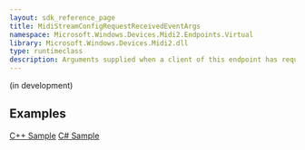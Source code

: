 ```yaml
---
layout: sdk_reference_page
title: MidiStreamConfigRequestReceivedEventArgs
namespace: Microsoft.Windows.Devices.Midi2.Endpoints.Virtual
library: Microsoft.Windows.Devices.Midi2.dll
type: runtimeclass
description: Arguments supplied when a client of this endpoint has requested stream configuration
---
```


(in development)

## Examples

[C++ Sample](https://github.com/microsoft/MIDI/blob/main/samples/cpp-winrt/simple-app-to-app-midi/main.cpp)
[C# Sample](https://github.com/microsoft/MIDI/tree/main/samples/csharp-net/virtual-device-app-winui)
